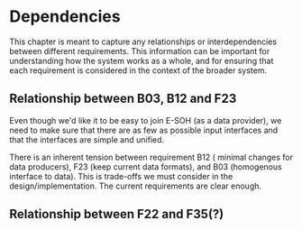 # Dependencies

This chapter is meant to capture any relationships or interdependencies between different requirements. This information can be important for understanding how the system works as a whole, and for ensuring that each requirement is considered in the context of the broader system.

## Relationship between B03, B12 and F23

Even though we'd like it to be easy to join E-SOH (as a data provider), we need to make sure that there are as few as possible input interfaces and that the interfaces are simple and unified.

There is an inherent tension between requirement B12 ( minimal changes for data producers), F23 (keep current data formats), and B03 (homogenous interface to data). This is trade-offs we must consider in the design/implementation. The current requirements are clear enough.

## Relationship between F22 and F35(?)
